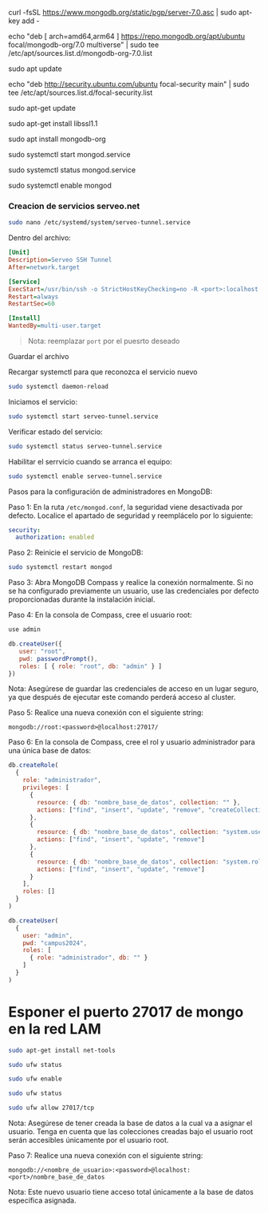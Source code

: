 curl -fsSL https://www.mongodb.org/static/pgp/server-7.0.asc | sudo apt-key add -


echo "deb [ arch=amd64,arm64 ] https://repo.mongodb.org/apt/ubuntu focal/mongodb-org/7.0 multiverse" | sudo tee /etc/apt/sources.list.d/mongodb-org-7.0.list

sudo apt update

echo "deb http://security.ubuntu.com/ubuntu focal-security main" | sudo tee /etc/apt/sources.list.d/focal-security.list

sudo apt-get update

sudo apt-get install libssl1.1

sudo apt install mongodb-org

sudo systemctl start mongod.service

sudo systemctl status mongod.service

sudo systemctl enable mongod


### Creacion de servicios serveo.net



```bash
sudo nano /etc/systemd/system/serveo-tunnel.service
```

Dentro del archivo:

```ini
[Unit]
Description=Serveo SSH Tunnel
After=network.target

[Service]
ExecStart=/usr/bin/ssh -o StrictHostKeyChecking=no -R <port>:localhost:27017 serveo.net
Restart=always
RestartSec=60

[Install]
WantedBy=multi-user.target
```

> Nota: reemplazar `port` por el puesrto deseado

Guardar el archivo



Recargar systemctl para que reconozca el servicio nuevo 

```bash
sudo systemctl daemon-reload
```

Iniciamos el servicio:

```bash
sudo systemctl start serveo-tunnel.service
```
Verificar estado del servicio:

```bash
sudo systemctl status serveo-tunnel.service
```

Habilitar el serrvicio cuando se arranca el equipo:

```bash
sudo systemctl enable serveo-tunnel.service
```


Pasos para la configuración de administradores en MongoDB:

Paso 1:
En la ruta `/etc/mongod.conf`, la seguridad viene desactivada por defecto. Localice el apartado de seguridad y reemplácelo por lo siguiente:

```yaml
security:
  authorization: enabled
```

Paso 2:
Reinicie el servicio de MongoDB:

```bash
sudo systemctl restart mongod
```

Paso 3:
Abra MongoDB Compass y realice la conexión normalmente. Si no se ha configurado previamente un usuario, use las credenciales por defecto proporcionadas durante la instalación inicial.

Paso 4:
En la consola de Compass, cree el usuario root:

```javascript
use admin

db.createUser({
   user: "root",
   pwd: passwordPrompt(),
   roles: [ { role: "root", db: "admin" } ]
})
```

Nota: Asegúrese de guardar las credenciales de acceso en un lugar seguro, ya que después de ejecutar este comando perderá acceso al cluster.

Paso 5:
Realice una nueva conexión con el siguiente string:

```
mongodb://root:<password>@localhost:27017/
```

Paso 6:
En la consola de Compass, cree el rol y usuario administrador para una única base de datos:

```javascript
db.createRole(
  {
    role: "administrador",
    privileges: [
      {
        resource: { db: "nombre_base_de_datos", collection: "" },
        actions: ["find", "insert", "update", "remove", "createCollection", "createIndex", "dropCollection"]
      },
      {
        resource: { db: "nombre_base_de_datos", collection: "system.users" },
        actions: ["find", "insert", "update", "remove"]
      },
      {
        resource: { db: "nombre_base_de_datos", collection: "system.roles" },
        actions: ["find", "insert", "update", "remove"]
      }
    ],
    roles: []
  }
)

db.createUser(
  {
    user: "admin",
    pwd: "campus2024",
    roles: [
      { role: "administrador", db: "" }
    ]
  }
)
```
# Esponer el puerto 27017 de mongo en la red LAM
```bash
sudo apt-get install net-tools
```
```bash
sudo ufw status
```
```bash
sudo ufw enable
```
```bash
sudo ufw status
```
```bash
sudo ufw allow 27017/tcp
```
Nota: Asegúrese de tener creada la base de datos a la cual va a asignar el usuario. Tenga en cuenta que las colecciones creadas bajo el usuario root serán accesibles únicamente por el usuario root.

Paso 7:
Realice una nueva conexión con el siguiente string:

```
mongodb://<nombre_de_usuario>:<password>@localhost:<port>/nombre_base_de_datos
```

Nota: Este nuevo usuario tiene acceso total únicamente a la base de datos específica asignada.
